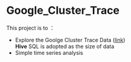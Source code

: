 # Google_Cluster_Trace
This project is to ：
* Explore the Goolge Cluster Trace Data ([link](https://github.com/google/cluster-data))  
  __Hive__ SQL is adopted as the size of data
* Simple time series analysis
